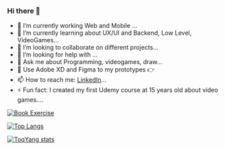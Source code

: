 ### Hi there 👋

<!--
**ToqYang/ToqYang** is a ✨ _special_ ✨ repository because its `README.md` (this file) appears on your GitHub profile.

Here are some ideas to get you started:
-->

- 🔭 I’m currently working Web and Mobile ...
- 🌱 I’m currently learning about UX/UI and Backend, Low Level, VideoGames...
- 👯 I’m looking to collaborate on different projects...
- 🤔 I’m looking for help with ...
- 💬 Ask me about Programming, videogames, draw...
- 🎨 Use Adobe XD and Figma to my prototypes 👉
- 📫 How to reach me: [LinkedIn](www.linkedin.com/in/toqyang)...
- ⚡ Fun fact: I created my first Udemy course at 15 years old about video games....

[![Book Exercise](https://github-readme-stats.vercel.app/api/pin/?username=ToqYang&repo=github-readme-stats)](https://github.com/ToqYang/BookExercise)

[![Top Langs](https://github-readme-stats.vercel.app/api/top-langs/?username=ToqYang&layout=compact)](https://github.com/anuraghazra/github-readme-stats)

[![ToqYang stats](https://github-readme-stats.vercel.app/api/wakatime?username=ToqYang)](https://github.com/anuraghazra/github-readme-stats)
